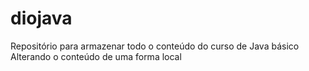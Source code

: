 # diojava
Repositório para armazenar todo o conteúdo do curso de Java básico
Alterando o conteúdo de uma forma local
